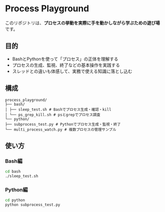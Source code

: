 # Process Playground

このリポジトリは、**プロセスの挙動を実際に手を動かしながら学ぶための遊び場**です。

## 目的
- BashとPythonを使って「プロセス」の正体を理解する
- プロセスの生成、監視、終了などの基本操作を実践する
- スレッドとの違いも体感して、実務で使える知識に落とし込む

## 構成
```
process_playground/
├── bash/
│ ├── sleep_test.sh # Bashでプロセス生成・確認・kill
│ └── ps_grep_kill.sh # psとgrepでプロセス調査
└── python/
├── subprocess_test.py # Pythonでプロセス生成・監視・終了
└── multi_process_watch.py # 複数プロセスの管理サンプル
```

## 使い方
### Bash編
```bash
cd bash
./sleep_test.sh
```

### Python編
```bash
cd python
python subprocess_test.py
```
